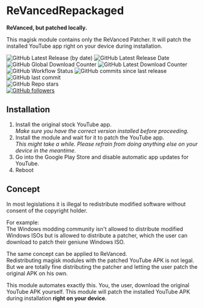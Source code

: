 # ReVancedRepackaged

**ReVanced, but patched locally.**

This magisk module 
contains only the ReVanced Patcher.
It will patch the installed YouTube app 
right on your device during installation.

![GitHub Latest Release (by date)](https://img.shields.io/github/v/release/programminghoch10/ReVancedRepackaged?label=latest&logo=github&display_name=release)
![GitHub Latest Release Date](https://img.shields.io/github/release-date/programminghoch10/ReVancedRepackaged?logo=github) \
![GitHub Global Download Counter](https://img.shields.io/github/downloads/programminghoch10/ReVancedRepackaged/total?logo=github)
![GitHub Latest Download Counter](https://img.shields.io/github/downloads/programminghoch10/ReVancedRepackaged/latest/total?logo=github) \
![GitHub Workflow Status](https://img.shields.io/github/actions/workflow/status/programminghoch10/ReVancedRepackaged/build.yml?logo=github%20actions&logoColor=white)
![GitHub commits since last release](https://img.shields.io/github/commits-since/programminghoch10/ReVancedRepackaged/latest?logo=git&logoColor=white)
![GitHub last commit](https://img.shields.io/github/last-commit/programminghoch10/ReVancedRepackaged?logo=git&logoColor=white) \
![GitHub Repo stars](https://img.shields.io/github/stars/programminghoch10/ReVancedRepackaged?style=social) \
[![GitHub followers](https://img.shields.io/github/followers/programminghoch10?style=social)](https://github.com/programminghoch10)

## Installation

1. Install the original stock YouTube app.  
   *Make sure you have the correct version installed before proceeding.*
1. Install the module and wait for it to patch the YouTube app.  
   *This might take a while.*
   *Please refrain from doing anything else on your device in the meantime.*
1. Go into the Google Play Store and disable automatic app updates for YouTube.
1. Reboot

## Concept

In most legislations it is illegal to redistribute modified software 
without consent of the copyright holder.

For example:  
The Windows modding community isn't allowed to distribute modified Windows ISOs
but is allowed to distribute a patcher, 
which the user can download to patch their geniune Windows ISO.

The same concept can be applied to ReVanced.  
Redistributing magisk modules with the patched YouTube APK is not legal.
But we are totally fine distributing the patcher 
and letting the user patch the original APK on his own.

This module automates exactly this.
You, the user, download the original YouTube APK yourself.
This module will patch the installed YouTube APK during installation
**right on your device**.
